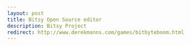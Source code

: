 ```yaml
---
layout: post
title: Bitsy Open Source editor
description: Bitsy Project
redirect: http://www.derekmanns.com/games/bitbyteboom.html
---
```

